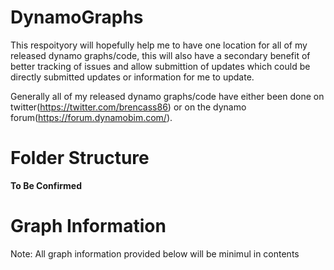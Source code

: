 # DynamoGraphs

This respoityory will hopefully help me to have one location for all of my released dynamo graphs/code, this will also have a secondary benefit of better tracking of issues and allow submittion of updates which could be directly submitted updates or information for me to update.

Generally all of my released dynamo graphs/code have either been done on twitter(https://twitter.com/brencass86) or on the dynamo forum(https://forum.dynamobim.com/).

# Folder Structure
**To Be Confirmed**


# Graph Information
Note: All graph information provided below will be minimul in contents 

